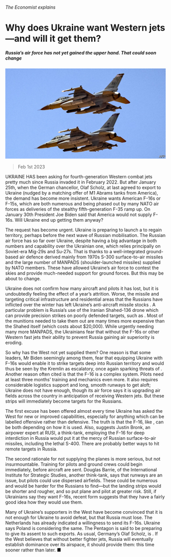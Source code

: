 ###### The Economist explains

# Why does Ukraine want Western jets—and will it get them? 

##### Russia’s air force has not yet gained the upper hand. That could soon change 

![image](images/20230204_BLP504.jpg) 

> Feb 1st 2023 

UKRAINE HAS been asking for fourth-generation Western combat jets pretty much since Russia invaded it in February 2022. But after January 25th, when the German chancellor, Olaf Scholz, at last agreed to export  to Ukraine (nudged by a matching offer of M1 Abrams tanks from America), the demand has become more insistent. Ukraine wants American F-16s or F-15s, which are both numerous and being phased out by many NATO air forces as deliveries of the stealthy fifth-generation F-35 ramp up. On January 30th President Joe Biden said that America would not supply F-16s. Will Ukraine end up getting them anyway? 

The request has become urgent. Ukraine is preparing to launch a  to regain territory, perhaps before the next wave of Russian mobilisation. The Russian air force has so far  over Ukraine, despite having a big advantage in both numbers and capability over the Ukrainian one, which relies principally on Soviet-era Mig-29s and Su-27s. That is thanks to a well-integrated ground-based air defence derived mainly from 1970s S-300 surface-to-air missiles and the large number of MANPADS (shoulder-launched missiles) supplied by NATO members. These have allowed Ukraine’s air force to contest the skies and provide much-needed support for ground forces. But this may be about to change.

Ukraine does not confirm how many aircraft and pilots it has lost, but it is undoubtedly feeling the effect of a year’s attrition. Worse, the missile and  targeting critical infrastructure and residential areas that the Russians have inflicted over the winter has left Ukraine’s anti-aircraft missile stocks . A particular problem is Russia’s use of the Iranian Shahed-136 drone which can provide precision strikes on poorly defended targets, such as . Most of the munitions needed to take them out are many times more expensive than the Shahed itself (which costs about $20,000). While urgently needing many more MANPADS, the Ukrainians fear that without the F-16s or other Western fast jets their ability to prevent Russia gaining air superiority is eroding.

So why has the West not yet supplied them? One reason is that some leaders, Mr Biden seemingly among them, fear that equipping Ukraine with F-16s would enable it to strike targets deep into Russian territory and would thus be seen by the Kremlin as escalatory, once again sparking threats of . Another reason often cited is that the F-16 is a complex system. Pilots need at least three months’ training and mechanics even more. It also requires considerable logistics support and long, smooth runways to get aloft; Ukraine does not have enough, though its air force says it is upgrading air fields across the country in anticipation of receiving Western jets. But these strips will immediately become targets for the Russians.

The first excuse has been offered almost every time Ukraine has asked the West for new or improved capabilities, especially for anything which can be labelled offensive rather than defensive. The truth is that the F-16, like , can be both depending on how it is used. Also, suggests Justin Bronk, an airpower expert at RUSI, a think-tank, employing the F-16 for deep interdiction in Russia would put it at the mercy of Russian surface-to-air missiles, including the lethal S-400. There are probably better ways to hit remote targets in Russia.

The second rationale for not supplying the planes is more serious, but not insurmountable. Training for pilots and ground crews could begin immediately, before aircraft are sent. Douglas Barrie, of the International Institute for Strategic Studies, another think-tank, says that runways are an issue, but pilots could use dispersed airfields. These could be numerous and would be harder for the Russians to find—but the landing strips would be shorter and rougher, and so put plane and pilot at greater risk. Still, if Ukrainians say they want F-16s, recent form suggests that they have a fairly good idea how they would use them.

Many of Ukraine’s supporters in the West have become convinced that it is not enough for Ukraine to avoid defeat, but that Russia must lose. The Netherlands has already indicated a willingness to send its F-16s. Ukraine says Poland is considering the same. The Pentagon is said to be preparing to give its assent to such exports. As usual, Germany’s Olaf Scholz, is . If the West believes that without better fighter jets, Russia will eventually establish dominance over its airspace, it should provide them: this time sooner rather than later. ■

